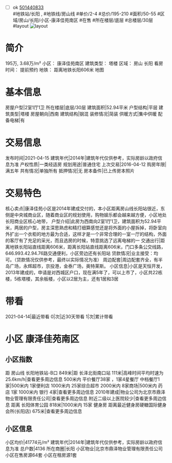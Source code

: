 - [ ] ok [501440833](https://bj.5i5j.com/ershoufang/501440833.html)  
 #地铁站/长阳 ,  #地铁线/房山线
#单价/2-4 #总价/195-210 #面积/50-55   #区域/房山/长阳/小区-康泽佳苑南区 #在售 #所在楼层/底层 #总楼层/30层 #layout 
![layout](http://image2a.5i5j.com/scm/HOUSE_CUSTOMER/0ec46d28688e4ae88c37a897456630c4.jpg_P5.jpg) 
# 简介 
 195万,  3.68万/m² 
小区： 康泽佳苑南区
建筑类型： 塔楼
区域： 房山 长阳
看房时间： 提前预约
地铁： 距离地铁长阳606米 地图
# 基本信息 
 房屋户型|2室1厅1卫
所在楼层|底层/30层
建筑面积|52.94平米
户型结构|平层
建筑类型|塔楼
房屋朝向|西南
建筑结构|钢混
装修情况|简装
供暖方式|集中供暖
配备电梯|有
# 交易信息 
 发布时间|2021-04-15
建筑年代|2014年|建筑年代仅供参考，实际房龄以政府信息为准
产权性质|一类经适房
规划用途|普通住宅
上次交易|2016-04-12
购房年限|满五年
共有情况|单独所有
抵押情况|无
房本备件|已上传房本照片
# 交易特色 
 核心卖点|康泽佳苑小区是2014年建成交付的，本小区距离房山线长阳站很近，东侧是中央城商业区，随着商业区的规划使用，购物娱乐都会越来越方便，小区地处长阳商业区核心地带，
户型介绍|此房为西南向2室1厅1卫，建筑面积为52.94平米，两居的户型，房主深思熟虑和精打细算感觉还是将外面的小屋拆掉，将卧室向外扩出一个衣柜的地方最为合适，这样才是一个非常合理的一室一厅的结构，外面的客厅有了充足的采光，而且选房的时候，特意挑选了远离电梯的一
交通出行|距离地铁长阳站直线距离606米，距离长阳站直线距离606米，门口多条公交线路，646.993.42.94.76路交通便利，小区旁边还有长阳站
贷款情况|业主接受：均可。（贷款情况仅供参考，最终以实际情况为准）
周边配套|周边配套齐全，有半岛广场，永辉超市，京投港，金泰广场，奥特莱斯。
小区信息|小区是天恒开发，2013年建成的，申请是对西城区户口，现在满5年了，可以上市了，小区共22栋楼，5栋塔楼，其余板楼，小区以2居为主，还有1居和3居
# 带看 
 2021-04-14|最近带看	 0|次|近30天带看	 1|次|累计带看
# 小区 康泽佳苑南区
## 小区指数 
 距 房山线 长阳地铁站-B口 849米|距 长泽北街南口站 111米|高峰时间平均时速为25.6km/h|查看更多周边信息
500米内 平价餐厅38家 ，1家4星餐厅
中档餐厅1家|500米内 1家便利店
1000米内 25家综合超市
2000米内 8家商场|500米内 药店 1家
1000米内 银行 4家|查看更多周边信息
2010年建成|物业公司为北京市鼎泽物业管理有限责任公司|查看更多周边信息
附近二级以上医院较少|查看更多周边信息
距离 长阳体育公园 818米|1000米内 15家 健身房
距离最近健身房硬糖国际健身会所(长阳店) 675米|查看更多周边信息
## 小区信息 
 小区均价|41774元/m²
建筑年代|2014年|建筑年代仅供参考，实际房龄以政府信息为准
总户数|4136
所在商圈|长阳
小区物业|北京市鼎泽物业管理有限责任公司
小区在售房源64套
小区在租房源1套
